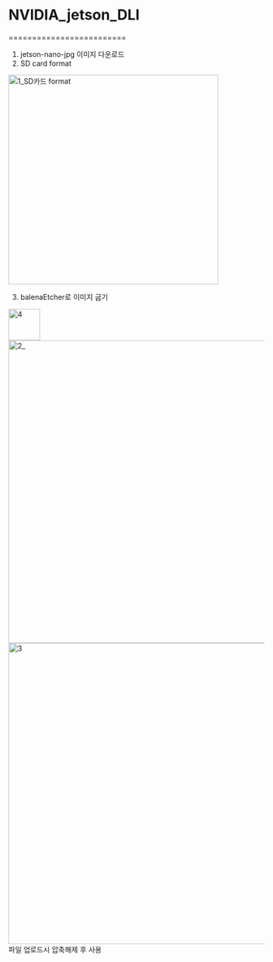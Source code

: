 # NVIDIA_jetson_DLI
=========================
1. jetson-nano-jpg 이미지 다운로드
2. SD card format
<img width="413" alt="1_SD카드 format" src="https://github.com/user-attachments/assets/e296ff5f-4bde-4fb5-ae36-1d81e5aab3b0">

3. balenaEtcher로 이미지 굽기
<img width="62" alt="4" src="https://github.com/user-attachments/assets/455a255d-3192-4d2d-a368-cb514a6b31c4">
<img width="596" alt="2_" src="https://github.com/user-attachments/assets/bf5eadf3-d53c-4796-9317-5d2358483db3">
<img width="593" alt="3" src="https://github.com/user-attachments/assets/5346d442-da67-4a86-9918-29a99c6f62ef">
파일 업로드시 압축해제 후 사용
